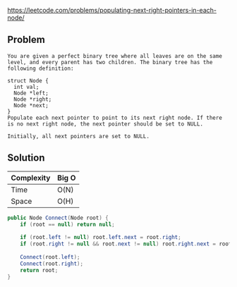 https://leetcode.com/problems/populating-next-right-pointers-in-each-node/

## Problem

```
You are given a perfect binary tree where all leaves are on the same level, and every parent has two children. The binary tree has the following definition:

struct Node {
  int val;
  Node *left;
  Node *right;
  Node *next;
}
Populate each next pointer to point to its next right node. If there is no next right node, the next pointer should be set to NULL.

Initially, all next pointers are set to NULL.
```

## Solution

| Complexity | Big O |
|------------|-------|
| Time       | O(N)  |
| Space      | O(H)  |

```csharp
public Node Connect(Node root) {
    if (root == null) return null;
    
    if (root.left != null) root.left.next = root.right;
    if (root.right != null && root.next != null) root.right.next = root.next.left;
    
    Connect(root.left);
    Connect(root.right);
    return root;
}
```
